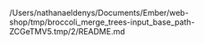 /Users/nathanaeldenys/Documents/Ember/web-shop/tmp/broccoli_merge_trees-input_base_path-ZCGeTMV5.tmp/2/README.md